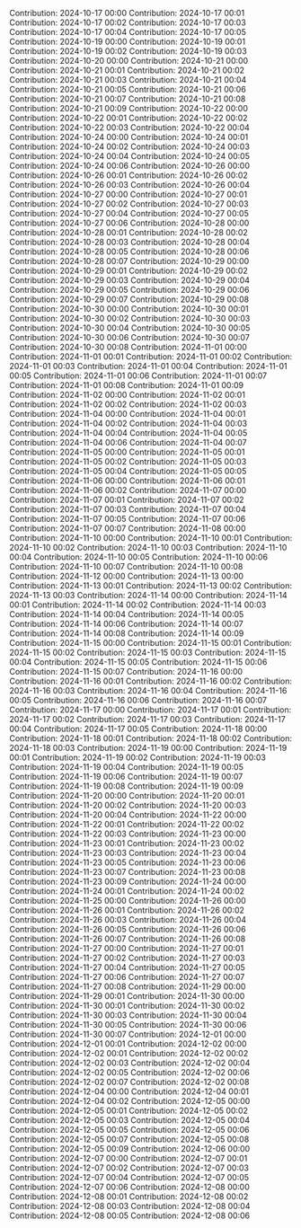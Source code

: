 Contribution: 2024-10-17 00:00
Contribution: 2024-10-17 00:01
Contribution: 2024-10-17 00:02
Contribution: 2024-10-17 00:03
Contribution: 2024-10-17 00:04
Contribution: 2024-10-17 00:05
Contribution: 2024-10-19 00:00
Contribution: 2024-10-19 00:01
Contribution: 2024-10-19 00:02
Contribution: 2024-10-19 00:03
Contribution: 2024-10-20 00:00
Contribution: 2024-10-21 00:00
Contribution: 2024-10-21 00:01
Contribution: 2024-10-21 00:02
Contribution: 2024-10-21 00:03
Contribution: 2024-10-21 00:04
Contribution: 2024-10-21 00:05
Contribution: 2024-10-21 00:06
Contribution: 2024-10-21 00:07
Contribution: 2024-10-21 00:08
Contribution: 2024-10-21 00:09
Contribution: 2024-10-22 00:00
Contribution: 2024-10-22 00:01
Contribution: 2024-10-22 00:02
Contribution: 2024-10-22 00:03
Contribution: 2024-10-22 00:04
Contribution: 2024-10-24 00:00
Contribution: 2024-10-24 00:01
Contribution: 2024-10-24 00:02
Contribution: 2024-10-24 00:03
Contribution: 2024-10-24 00:04
Contribution: 2024-10-24 00:05
Contribution: 2024-10-24 00:06
Contribution: 2024-10-26 00:00
Contribution: 2024-10-26 00:01
Contribution: 2024-10-26 00:02
Contribution: 2024-10-26 00:03
Contribution: 2024-10-26 00:04
Contribution: 2024-10-27 00:00
Contribution: 2024-10-27 00:01
Contribution: 2024-10-27 00:02
Contribution: 2024-10-27 00:03
Contribution: 2024-10-27 00:04
Contribution: 2024-10-27 00:05
Contribution: 2024-10-27 00:06
Contribution: 2024-10-28 00:00
Contribution: 2024-10-28 00:01
Contribution: 2024-10-28 00:02
Contribution: 2024-10-28 00:03
Contribution: 2024-10-28 00:04
Contribution: 2024-10-28 00:05
Contribution: 2024-10-28 00:06
Contribution: 2024-10-28 00:07
Contribution: 2024-10-29 00:00
Contribution: 2024-10-29 00:01
Contribution: 2024-10-29 00:02
Contribution: 2024-10-29 00:03
Contribution: 2024-10-29 00:04
Contribution: 2024-10-29 00:05
Contribution: 2024-10-29 00:06
Contribution: 2024-10-29 00:07
Contribution: 2024-10-29 00:08
Contribution: 2024-10-30 00:00
Contribution: 2024-10-30 00:01
Contribution: 2024-10-30 00:02
Contribution: 2024-10-30 00:03
Contribution: 2024-10-30 00:04
Contribution: 2024-10-30 00:05
Contribution: 2024-10-30 00:06
Contribution: 2024-10-30 00:07
Contribution: 2024-10-30 00:08
Contribution: 2024-11-01 00:00
Contribution: 2024-11-01 00:01
Contribution: 2024-11-01 00:02
Contribution: 2024-11-01 00:03
Contribution: 2024-11-01 00:04
Contribution: 2024-11-01 00:05
Contribution: 2024-11-01 00:06
Contribution: 2024-11-01 00:07
Contribution: 2024-11-01 00:08
Contribution: 2024-11-01 00:09
Contribution: 2024-11-02 00:00
Contribution: 2024-11-02 00:01
Contribution: 2024-11-02 00:02
Contribution: 2024-11-02 00:03
Contribution: 2024-11-04 00:00
Contribution: 2024-11-04 00:01
Contribution: 2024-11-04 00:02
Contribution: 2024-11-04 00:03
Contribution: 2024-11-04 00:04
Contribution: 2024-11-04 00:05
Contribution: 2024-11-04 00:06
Contribution: 2024-11-04 00:07
Contribution: 2024-11-05 00:00
Contribution: 2024-11-05 00:01
Contribution: 2024-11-05 00:02
Contribution: 2024-11-05 00:03
Contribution: 2024-11-05 00:04
Contribution: 2024-11-05 00:05
Contribution: 2024-11-06 00:00
Contribution: 2024-11-06 00:01
Contribution: 2024-11-06 00:02
Contribution: 2024-11-07 00:00
Contribution: 2024-11-07 00:01
Contribution: 2024-11-07 00:02
Contribution: 2024-11-07 00:03
Contribution: 2024-11-07 00:04
Contribution: 2024-11-07 00:05
Contribution: 2024-11-07 00:06
Contribution: 2024-11-07 00:07
Contribution: 2024-11-08 00:00
Contribution: 2024-11-10 00:00
Contribution: 2024-11-10 00:01
Contribution: 2024-11-10 00:02
Contribution: 2024-11-10 00:03
Contribution: 2024-11-10 00:04
Contribution: 2024-11-10 00:05
Contribution: 2024-11-10 00:06
Contribution: 2024-11-10 00:07
Contribution: 2024-11-10 00:08
Contribution: 2024-11-12 00:00
Contribution: 2024-11-13 00:00
Contribution: 2024-11-13 00:01
Contribution: 2024-11-13 00:02
Contribution: 2024-11-13 00:03
Contribution: 2024-11-14 00:00
Contribution: 2024-11-14 00:01
Contribution: 2024-11-14 00:02
Contribution: 2024-11-14 00:03
Contribution: 2024-11-14 00:04
Contribution: 2024-11-14 00:05
Contribution: 2024-11-14 00:06
Contribution: 2024-11-14 00:07
Contribution: 2024-11-14 00:08
Contribution: 2024-11-14 00:09
Contribution: 2024-11-15 00:00
Contribution: 2024-11-15 00:01
Contribution: 2024-11-15 00:02
Contribution: 2024-11-15 00:03
Contribution: 2024-11-15 00:04
Contribution: 2024-11-15 00:05
Contribution: 2024-11-15 00:06
Contribution: 2024-11-15 00:07
Contribution: 2024-11-16 00:00
Contribution: 2024-11-16 00:01
Contribution: 2024-11-16 00:02
Contribution: 2024-11-16 00:03
Contribution: 2024-11-16 00:04
Contribution: 2024-11-16 00:05
Contribution: 2024-11-16 00:06
Contribution: 2024-11-16 00:07
Contribution: 2024-11-17 00:00
Contribution: 2024-11-17 00:01
Contribution: 2024-11-17 00:02
Contribution: 2024-11-17 00:03
Contribution: 2024-11-17 00:04
Contribution: 2024-11-17 00:05
Contribution: 2024-11-18 00:00
Contribution: 2024-11-18 00:01
Contribution: 2024-11-18 00:02
Contribution: 2024-11-18 00:03
Contribution: 2024-11-19 00:00
Contribution: 2024-11-19 00:01
Contribution: 2024-11-19 00:02
Contribution: 2024-11-19 00:03
Contribution: 2024-11-19 00:04
Contribution: 2024-11-19 00:05
Contribution: 2024-11-19 00:06
Contribution: 2024-11-19 00:07
Contribution: 2024-11-19 00:08
Contribution: 2024-11-19 00:09
Contribution: 2024-11-20 00:00
Contribution: 2024-11-20 00:01
Contribution: 2024-11-20 00:02
Contribution: 2024-11-20 00:03
Contribution: 2024-11-20 00:04
Contribution: 2024-11-22 00:00
Contribution: 2024-11-22 00:01
Contribution: 2024-11-22 00:02
Contribution: 2024-11-22 00:03
Contribution: 2024-11-23 00:00
Contribution: 2024-11-23 00:01
Contribution: 2024-11-23 00:02
Contribution: 2024-11-23 00:03
Contribution: 2024-11-23 00:04
Contribution: 2024-11-23 00:05
Contribution: 2024-11-23 00:06
Contribution: 2024-11-23 00:07
Contribution: 2024-11-23 00:08
Contribution: 2024-11-23 00:09
Contribution: 2024-11-24 00:00
Contribution: 2024-11-24 00:01
Contribution: 2024-11-24 00:02
Contribution: 2024-11-25 00:00
Contribution: 2024-11-26 00:00
Contribution: 2024-11-26 00:01
Contribution: 2024-11-26 00:02
Contribution: 2024-11-26 00:03
Contribution: 2024-11-26 00:04
Contribution: 2024-11-26 00:05
Contribution: 2024-11-26 00:06
Contribution: 2024-11-26 00:07
Contribution: 2024-11-26 00:08
Contribution: 2024-11-27 00:00
Contribution: 2024-11-27 00:01
Contribution: 2024-11-27 00:02
Contribution: 2024-11-27 00:03
Contribution: 2024-11-27 00:04
Contribution: 2024-11-27 00:05
Contribution: 2024-11-27 00:06
Contribution: 2024-11-27 00:07
Contribution: 2024-11-27 00:08
Contribution: 2024-11-29 00:00
Contribution: 2024-11-29 00:01
Contribution: 2024-11-30 00:00
Contribution: 2024-11-30 00:01
Contribution: 2024-11-30 00:02
Contribution: 2024-11-30 00:03
Contribution: 2024-11-30 00:04
Contribution: 2024-11-30 00:05
Contribution: 2024-11-30 00:06
Contribution: 2024-11-30 00:07
Contribution: 2024-12-01 00:00
Contribution: 2024-12-01 00:01
Contribution: 2024-12-02 00:00
Contribution: 2024-12-02 00:01
Contribution: 2024-12-02 00:02
Contribution: 2024-12-02 00:03
Contribution: 2024-12-02 00:04
Contribution: 2024-12-02 00:05
Contribution: 2024-12-02 00:06
Contribution: 2024-12-02 00:07
Contribution: 2024-12-02 00:08
Contribution: 2024-12-04 00:00
Contribution: 2024-12-04 00:01
Contribution: 2024-12-04 00:02
Contribution: 2024-12-05 00:00
Contribution: 2024-12-05 00:01
Contribution: 2024-12-05 00:02
Contribution: 2024-12-05 00:03
Contribution: 2024-12-05 00:04
Contribution: 2024-12-05 00:05
Contribution: 2024-12-05 00:06
Contribution: 2024-12-05 00:07
Contribution: 2024-12-05 00:08
Contribution: 2024-12-05 00:09
Contribution: 2024-12-06 00:00
Contribution: 2024-12-07 00:00
Contribution: 2024-12-07 00:01
Contribution: 2024-12-07 00:02
Contribution: 2024-12-07 00:03
Contribution: 2024-12-07 00:04
Contribution: 2024-12-07 00:05
Contribution: 2024-12-07 00:06
Contribution: 2024-12-08 00:00
Contribution: 2024-12-08 00:01
Contribution: 2024-12-08 00:02
Contribution: 2024-12-08 00:03
Contribution: 2024-12-08 00:04
Contribution: 2024-12-08 00:05
Contribution: 2024-12-08 00:06
